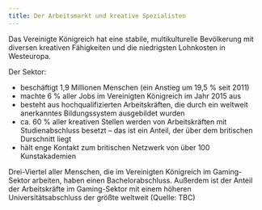 ```yaml
---
title: Der Arbeitsmarkt und kreative Spezialisten 
---
```


Das Vereinigte Königreich hat eine stabile, multikulturelle Bevölkerung mit diversen kreativen Fähigkeiten und die niedrigsten Lohnkosten in Westeuropa.

Der Sektor:

- beschäftigt 1,9 Millionen Menschen (ein Anstieg um 19,5 % seit 2011)
- machte 6 % aller Jobs im Vereinigten Königreich im Jahr 2015 aus
- besteht aus hochqualifizierten Arbeitskräften, die durch ein weltweit anerkanntes Bildungssystem ausgebildet wurden
- ca. 60 % aller kreativen Stellen werden von Arbeitskräften mit Studienabschluss besetzt – das ist ein Anteil, der über dem britischen Durschnitt liegt
- hält enge Kontakt zum britischen Netzwerk von über 100 Kunstakademien

Drei-Viertel aller Menschen, die im Vereinigten Königreich im Gaming-Sektor arbeiten, haben einen Bachelorabschluss. Außerdem ist der Anteil der Arbeitskräfte im Gaming-Sektor mit einem höheren Universitätsabschluss der größte weltweit (Quelle: TBC)